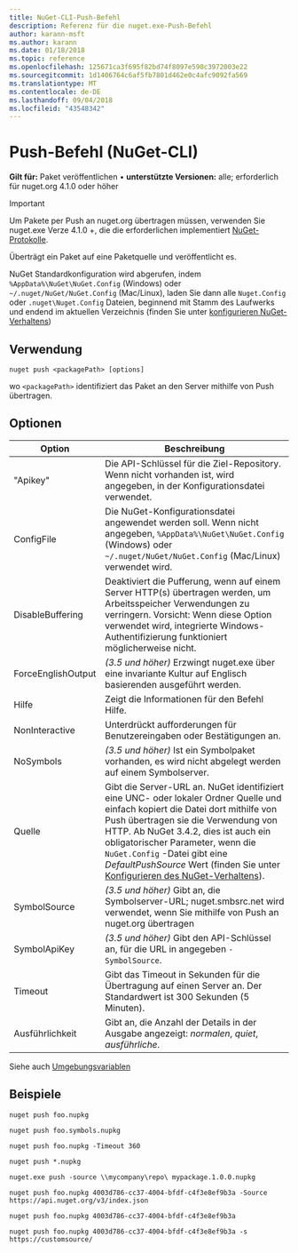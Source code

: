 ```yaml
---
title: NuGet-CLI-Push-Befehl
description: Referenz für die nuget.exe-Push-Befehl
author: karann-msft
ms.author: karann
ms.date: 01/18/2018
ms.topic: reference
ms.openlocfilehash: 125671ca3f695f82bd74f8097e590c3972003e22
ms.sourcegitcommit: 1d1406764c6af5fb7801d462e0c4afc9092fa569
ms.translationtype: MT
ms.contentlocale: de-DE
ms.lasthandoff: 09/04/2018
ms.locfileid: "43548342"
---
```

# <a name="push-command-nuget-cli"></a>Push-Befehl (NuGet-CLI)

**Gilt für:** Paket veröffentlichen &bullet; **unterstützte Versionen:** alle; erforderlich für nuget.org 4.1.0 oder höher

> [!Important]
> Um Pakete per Push an nuget.org übertragen müssen, verwenden Sie nuget.exe Verze 4.1.0 +, die die erforderlichen implementiert [NuGet-Protokolle](../api/nuget-protocols.md).

Überträgt ein Paket auf eine Paketquelle und veröffentlicht es.

NuGet Standardkonfiguration wird abgerufen, indem `%AppData%\NuGet\NuGet.Config` (Windows) oder `~/.nuget/NuGet/NuGet.Config` (Mac/Linux), laden Sie dann alle `Nuget.Config` oder `.nuget\Nuget.Config` Dateien, beginnend mit Stamm des Laufwerks und endend im aktuellen Verzeichnis (finden Sie unter [konfigurieren NuGet-Verhaltens](../consume-packages/configuring-nuget-behavior.md))

## <a name="usage"></a>Verwendung

```cli
nuget push <packagePath> [options]
```

wo `<packagePath>` identifiziert das Paket an den Server mithilfe von Push übertragen.

## <a name="options"></a>Optionen

| Option | Beschreibung |
| --- | --- |
| "Apikey" | Die API-Schlüssel für die Ziel-Repository. Wenn nicht vorhanden ist, wird angegeben, in der Konfigurationsdatei verwendet. |
| ConfigFile | Die NuGet-Konfigurationsdatei angewendet werden soll. Wenn nicht angegeben, `%AppData%\NuGet\NuGet.Config` (Windows) oder `~/.nuget/NuGet/NuGet.Config` (Mac/Linux) verwendet wird.|
| DisableBuffering | Deaktiviert die Pufferung, wenn auf einem Server HTTP(s) übertragen werden, um Arbeitsspeicher Verwendungen zu verringern. Vorsicht: Wenn diese Option verwendet wird, integrierte Windows-Authentifizierung funktioniert möglicherweise nicht. |
| ForceEnglishOutput | *(3.5 und höher)*  Erzwingt nuget.exe über eine invariante Kultur auf Englisch basierenden ausgeführt werden. |
| Hilfe | Zeigt die Informationen für den Befehl Hilfe. |
| NonInteractive | Unterdrückt aufforderungen für Benutzereingaben oder Bestätigungen an. |
| NoSymbols | *(3.5 und höher)*  Ist ein Symbolpaket vorhanden, es wird nicht abgelegt werden auf einem Symbolserver. |
| Quelle | Gibt die Server-URL an. NuGet identifiziert eine UNC- oder lokaler Ordner Quelle und einfach kopiert die Datei dort mithilfe von Push übertragen sie die Verwendung von HTTP.  Ab NuGet 3.4.2, dies ist auch ein obligatorischer Parameter, wenn die `NuGet.Config` -Datei gibt eine *DefaultPushSource* Wert (finden Sie unter [Konfigurieren des NuGet-Verhaltens](../consume-packages/configuring-nuget-behavior.md)). |
| SymbolSource | *(3.5 und höher)*  Gibt an, die Symbolserver-URL; nuget.smbsrc.net wird verwendet, wenn Sie mithilfe von Push an nuget.org übertragen |
| SymbolApiKey | *(3.5 und höher)*  Gibt den API-Schlüssel an, für die URL in angegeben `-SymbolSource`. |
| Timeout | Gibt das Timeout in Sekunden für die Übertragung auf einen Server an. Der Standardwert ist 300 Sekunden (5 Minuten). |
| Ausführlichkeit | Gibt an, die Anzahl der Details in der Ausgabe angezeigt: *normalen*, *quiet*, *ausführliche*. |

Siehe auch [Umgebungsvariablen](cli-ref-environment-variables.md)

## <a name="examples"></a>Beispiele

```cli
nuget push foo.nupkg

nuget push foo.symbols.nupkg

nuget push foo.nupkg -Timeout 360

nuget push *.nupkg

nuget.exe push -source \\mycompany\repo\ mypackage.1.0.0.nupkg

nuget push foo.nupkg 4003d786-cc37-4004-bfdf-c4f3e8ef9b3a -Source https://api.nuget.org/v3/index.json

nuget push foo.nupkg 4003d786-cc37-4004-bfdf-c4f3e8ef9b3a

nuget push foo.nupkg 4003d786-cc37-4004-bfdf-c4f3e8ef9b3a -s https://customsource/
```
